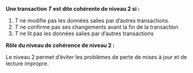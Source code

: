 **Une transaction $T$ est dite cohérente de niveau 2 si :**

1. $T$ ne modifie pas les données salies par d’autres transactions.
2. $T$ ne confirme pas ses changements avant la fin de la transaction
3. $T$ ne lit pas les données salies par d’autres transactions

**Rôle du niveau de cohérence de niveau 2 :**

Le niveau 2 permet d’éviter les problèmes de perte de mises à jour et
de lecture impropre.